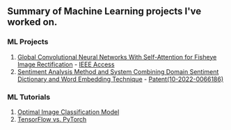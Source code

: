## Summary of Machine Learning projects I've worked on.
### ML Projects
1. [Global Convolutional Neural Networks With Self-Attention for Fisheye Image Rectification](https://github.com/byunghyun23/GSAFE) - [IEEE Access](https://ieeexplore.ieee.org/document/9980359)
2. [Sentiment Analysis Method and System Combining Domain Sentiment Dictionary and Word Embedding Technique](https://github.com/byunghyun23/sentiment-analysis) - [Patent(10-2022-0066186)](https://byunghyun23.github.io/10-2022-0066186_%EB%AA%85%EC%84%B8%EC%84%9C.pdf)

### ML Tutorials
1. [Optimal Image Classification Model](https://github.com/byunghyun23/image-classification)
2. [TensorFlow vs. PyTorch](https://github.com/byunghyun23/tensorflow-vs-pytorch)

